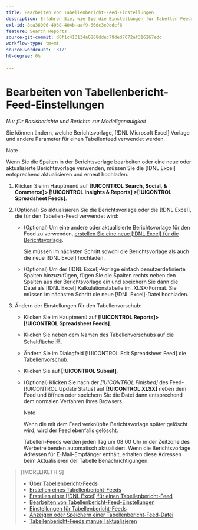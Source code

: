 ```yaml
---
title: Bearbeiten von Tabellenbericht-Feed-Einstellungen
description: Erfahren Sie, wie Sie die Einstellungen für Tabellen-Feeds bearbeiten.
exl-id: 8ca36006-4038-404b-aaf9-66dc3e9ddcf6
feature: Search Reports
source-git-commit: d0f1c413134a0868ddec79ded7672af316267edd
workflow-type: tm+mt
source-wordcount: '317'
ht-degree: 0%

---
```


# Bearbeiten von Tabellenbericht-Feed-Einstellungen

*Nur für Basisberichte und Berichte zur Modellgenauigkeit*

Sie können ändern, welche Berichtsvorlage, [!DNL Microsoft Excel] Vorlage und andere Parameter für einen Tabellenfeed verwendet werden.

>[!NOTE]
>
> Wenn Sie die Spalten in der Berichtsvorlage bearbeiten oder eine neue oder aktualisierte Berichtsvorlage verwenden, müssen Sie die [!DNL Excel] entsprechend aktualisieren und erneut hochladen.

1. Klicken Sie im Hauptmenü auf **[!UICONTROL Search, Social, & Commerce]> [!UICONTROL Insights & Reports] >[!UICONTROL Spreadsheet Feeds]**.

1. (Optional) So aktualisieren Sie die Berichtsvorlage oder die [!DNL Excel], die für den Tabellen-Feed verwendet wird:

   * (Optional) Um eine andere oder aktualisierte Berichtsvorlage für den Feed zu verwenden, [erstellen Sie eine neue  [!DNL Excel]  für die Berichtsvorlage](spreadsheet-feed-create-excel-template.md).

     Sie müssen im nächsten Schritt sowohl die Berichtsvorlage als auch die neue [!DNL Excel] hochladen.

   * (Optional) Um der [!DNL Excel]-Vorlage einfach benutzerdefinierte Spalten hinzuzufügen, fügen Sie die Spalten rechts neben den Spalten aus der Berichtsvorlage ein und speichern Sie dann die Datei als [!DNL Excel] Kalkulationstabelle im .XLSX-Format. Sie müssen im nächsten Schritt die neue [!DNL Excel]-Datei hochladen.

1. Ändern der Einstellungen für den Tabellenvorschub:

   * Klicken Sie im Hauptmenü auf **[!UICONTROL Reports]>[!UICONTROL Spreadsheet Feeds]**.

   * Klicken Sie neben dem Namen des Tabellenvorschubs auf die Schaltfläche ![Einstellungen anzeigen/bearbeiten](/help/search-social-commerce/assets/settings.png "Einstellungen anzeigen/bearbeiten").

   * Ändern Sie im Dialogfeld [!UICONTROL Edit Spreadsheet Feed] die [Tabellenvorschub](spreadsheet-feed-settings.md).

   * Klicken Sie auf **[!UICONTROL Submit]**.

   * (Optional) Klicken Sie nach der *[!UICONTROL Finished]* des Feed-[!UICONTROL Update Status] auf **[!UICONTROL XLSX]** neben dem Feed und öffnen oder speichern Sie die Datei dann entsprechend dem normalen Verfahren Ihres Browsers.

     >[!NOTE]
     >
     > Wenn die mit dem Feed verknüpfte Berichtsvorlage später gelöscht wird, wird der Feed ebenfalls gelöscht.

     Tabellen-Feeds werden jeden Tag um 08:00 Uhr in der Zeitzone des Werbetreibenden automatisch aktualisiert. Wenn die Berichtsvorlage Adressen für E-Mail-Empfänger enthält, erhalten diese Adressen beim Aktualisieren der Tabelle Benachrichtigungen.

>[!MORELIKETHIS]
>
>* [Über Tabellenbericht-Feeds](spreadsheet-feed-about.md)
>* [Erstellen eines Tabellenbericht-Feeds](spreadsheet-feed-create.md)
>* [Erstellen einer  [!DNL Excel]  für einen Tabellenbericht-Feed](spreadsheet-feed-create-excel-template.md)
>* [Bearbeiten von Tabellenbericht-Feed-Einstellungen](spreadsheet-feed-edit.md)
>* [Einstellungen für Tabellenbericht-Feeds](spreadsheet-feed-settings.md)
>* [Anzeigen oder Speichern einer Tabellenbericht-Feed-Datei](spreadsheet-feed-view-or-save.md)
>* [Tabellenbericht-Feeds manuell aktualisieren](spreadsheet-feed-refresh.md)

